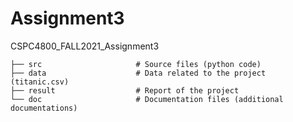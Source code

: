 # Assignment3
CSPC4800_FALL2021_Assignment3

                    
    ├── src                     # Source files (python code)
    ├── data                    # Data related to the project (titanic.csv)
    ├── result                  # Report of the project
    └── doc                     # Documentation files (additional documentations)
    
    
